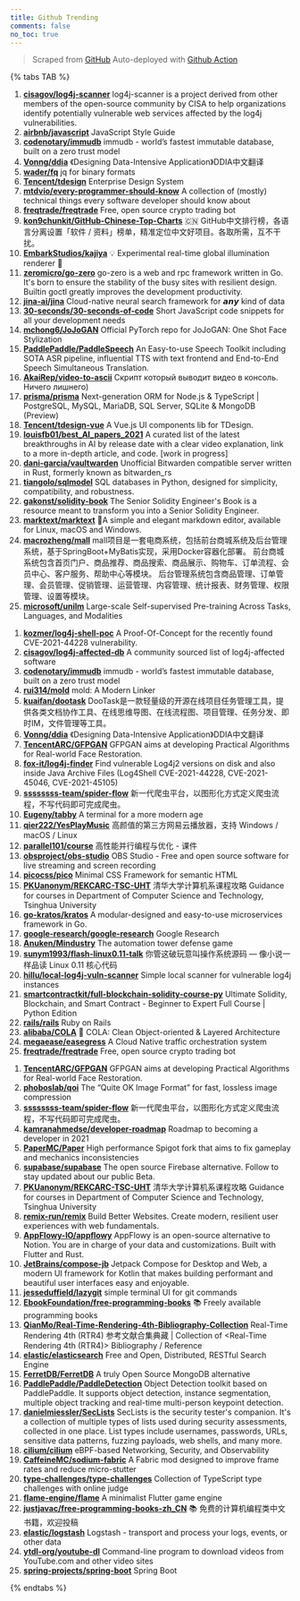 ```yaml
---
title: Github Trending
comments: false
no_toc: true
---
```


> Scraped from [GitHub](https://github.com/trending)
Auto-deployed with [Github Action](https://docs.github.com/en/actions)

{% tabs TAB %}
<!-- tab Daily -->
1. [**cisagov/log4j-scanner**](https://github.com/cisagov/log4j-scanner)
log4j-scanner is a project derived from other members of the open-source community by CISA to help organizations identify potentially vulnerable web services affected by the log4j vulnerabilities.
2. [**airbnb/javascript**](https://github.com/airbnb/javascript)
JavaScript Style Guide
3. [**codenotary/immudb**](https://github.com/codenotary/immudb)
immudb - world’s fastest immutable database, built on a zero trust model
4. [**Vonng/ddia**](https://github.com/Vonng/ddia)
《Designing Data-Intensive Application》DDIA中文翻译
5. [**wader/fq**](https://github.com/wader/fq)
jq for binary formats
6. [**Tencent/tdesign**](https://github.com/Tencent/tdesign)
Enterprise Design System
7. [**mtdvio/every-programmer-should-know**](https://github.com/mtdvio/every-programmer-should-know)
A collection of (mostly) technical things every software developer should know about
8. [**freqtrade/freqtrade**](https://github.com/freqtrade/freqtrade)
Free, open source crypto trading bot
9. [**kon9chunkit/GitHub-Chinese-Top-Charts**](https://github.com/kon9chunkit/GitHub-Chinese-Top-Charts)
🇨🇳 GitHub中文排行榜，各语言分离设置「软件 / 资料」榜单，精准定位中文好项目。各取所需，互不干扰。
10. [**EmbarkStudios/kajiya**](https://github.com/EmbarkStudios/kajiya)
💡 Experimental real-time global illumination renderer 🦀
11. [**zeromicro/go-zero**](https://github.com/zeromicro/go-zero)
go-zero is a web and rpc framework written in Go. It's born to ensure the stability of the busy sites with resilient design. Builtin goctl greatly improves the development productivity.
12. [**jina-ai/jina**](https://github.com/jina-ai/jina)
Cloud-native neural search framework for 𝙖𝙣𝙮 kind of data
13. [**30-seconds/30-seconds-of-code**](https://github.com/30-seconds/30-seconds-of-code)
Short JavaScript code snippets for all your development needs
14. [**mchong6/JoJoGAN**](https://github.com/mchong6/JoJoGAN)
Official PyTorch repo for JoJoGAN: One Shot Face Stylization
15. [**PaddlePaddle/PaddleSpeech**](https://github.com/PaddlePaddle/PaddleSpeech)
An Easy-to-use Speech Toolkit including SOTA ASR pipeline, influential TTS with text frontend and End-to-End Speech Simultaneous Translation.
16. [**AkaiRep/video-to-ascii**](https://github.com/AkaiRep/video-to-ascii)
Скрипт который выводит видео в консоль. Ничего лишнего)
17. [**prisma/prisma**](https://github.com/prisma/prisma)
Next-generation ORM for Node.js & TypeScript | PostgreSQL, MySQL, MariaDB, SQL Server, SQLite & MongoDB (Preview)
18. [**Tencent/tdesign-vue**](https://github.com/Tencent/tdesign-vue)
A Vue.js UI components lib for TDesign.
19. [**louisfb01/best_AI_papers_2021**](https://github.com/louisfb01/best_AI_papers_2021)
A curated list of the latest breakthroughs in AI by release date with a clear video explanation, link to a more in-depth article, and code. [work in progress]
20. [**dani-garcia/vaultwarden**](https://github.com/dani-garcia/vaultwarden)
Unofficial Bitwarden compatible server written in Rust, formerly known as bitwarden_rs
21. [**tiangolo/sqlmodel**](https://github.com/tiangolo/sqlmodel)
SQL databases in Python, designed for simplicity, compatibility, and robustness.
22. [**gakonst/solidity-book**](https://github.com/gakonst/solidity-book)
The Senior Solidity Engineer's Book is a resource meant to transform you into a Senior Solidity Engineer.
23. [**marktext/marktext**](https://github.com/marktext/marktext)
📝A simple and elegant markdown editor, available for Linux, macOS and Windows.
24. [**macrozheng/mall**](https://github.com/macrozheng/mall)
mall项目是一套电商系统，包括前台商城系统及后台管理系统，基于SpringBoot+MyBatis实现，采用Docker容器化部署。 前台商城系统包含首页门户、商品推荐、商品搜索、商品展示、购物车、订单流程、会员中心、客户服务、帮助中心等模块。 后台管理系统包含商品管理、订单管理、会员管理、促销管理、运营管理、内容管理、统计报表、财务管理、权限管理、设置等模块。
25. [**microsoft/unilm**](https://github.com/microsoft/unilm)
Large-scale Self-supervised Pre-training Across Tasks, Languages, and Modalities
<!-- endtab -->
<!-- tab Weekly -->
1. [**kozmer/log4j-shell-poc**](https://github.com/kozmer/log4j-shell-poc)
A Proof-Of-Concept for the recently found CVE-2021-44228 vulnerability.
2. [**cisagov/log4j-affected-db**](https://github.com/cisagov/log4j-affected-db)
A community sourced list of log4j-affected software
3. [**codenotary/immudb**](https://github.com/codenotary/immudb)
immudb - world’s fastest immutable database, built on a zero trust model
4. [**rui314/mold**](https://github.com/rui314/mold)
mold: A Modern Linker
5. [**kuaifan/dootask**](https://github.com/kuaifan/dootask)
DooTask是一款轻量级的开源在线项目任务管理工具，提供各类文档协作工具、在线思维导图、在线流程图、项目管理、任务分发、即时IM，文件管理等工具。
6. [**Vonng/ddia**](https://github.com/Vonng/ddia)
《Designing Data-Intensive Application》DDIA中文翻译
7. [**TencentARC/GFPGAN**](https://github.com/TencentARC/GFPGAN)
GFPGAN aims at developing Practical Algorithms for Real-world Face Restoration.
8. [**fox-it/log4j-finder**](https://github.com/fox-it/log4j-finder)
Find vulnerable Log4j2 versions on disk and also inside Java Archive Files (Log4Shell CVE-2021-44228, CVE-2021-45046, CVE-2021-45105)
9. [**ssssssss-team/spider-flow**](https://github.com/ssssssss-team/spider-flow)
新一代爬虫平台，以图形化方式定义爬虫流程，不写代码即可完成爬虫。
10. [**Eugeny/tabby**](https://github.com/Eugeny/tabby)
A terminal for a more modern age
11. [**qier222/YesPlayMusic**](https://github.com/qier222/YesPlayMusic)
高颜值的第三方网易云播放器，支持 Windows / macOS / Linux
12. [**parallel101/course**](https://github.com/parallel101/course)
高性能并行编程与优化 - 课件
13. [**obsproject/obs-studio**](https://github.com/obsproject/obs-studio)
OBS Studio - Free and open source software for live streaming and screen recording
14. [**picocss/pico**](https://github.com/picocss/pico)
Minimal CSS Framework for semantic HTML
15. [**PKUanonym/REKCARC-TSC-UHT**](https://github.com/PKUanonym/REKCARC-TSC-UHT)
清华大学计算机系课程攻略 Guidance for courses in Department of Computer Science and Technology, Tsinghua University
16. [**go-kratos/kratos**](https://github.com/go-kratos/kratos)
A modular-designed and easy-to-use microservices framework in Go.
17. [**google-research/google-research**](https://github.com/google-research/google-research)
Google Research
18. [**Anuken/Mindustry**](https://github.com/Anuken/Mindustry)
The automation tower defense game
19. [**sunym1993/flash-linux0.11-talk**](https://github.com/sunym1993/flash-linux0.11-talk)
你管这破玩意叫操作系统源码 — 像小说一样品读 Linux 0.11 核心代码
20. [**hillu/local-log4j-vuln-scanner**](https://github.com/hillu/local-log4j-vuln-scanner)
Simple local scanner for vulnerable log4j instances
21. [**smartcontractkit/full-blockchain-solidity-course-py**](https://github.com/smartcontractkit/full-blockchain-solidity-course-py)
Ultimate Solidity, Blockchain, and Smart Contract - Beginner to Expert Full Course | Python Edition
22. [**rails/rails**](https://github.com/rails/rails)
Ruby on Rails
23. [**alibaba/COLA**](https://github.com/alibaba/COLA)
🥤 COLA: Clean Object-oriented & Layered Architecture
24. [**megaease/easegress**](https://github.com/megaease/easegress)
A Cloud Native traffic orchestration system
25. [**freqtrade/freqtrade**](https://github.com/freqtrade/freqtrade)
Free, open source crypto trading bot
<!-- endtab -->
<!-- tab Monthly -->
1. [**TencentARC/GFPGAN**](https://github.com/TencentARC/GFPGAN)
GFPGAN aims at developing Practical Algorithms for Real-world Face Restoration.
2. [**phoboslab/qoi**](https://github.com/phoboslab/qoi)
The “Quite OK Image Format” for fast, lossless image compression
3. [**ssssssss-team/spider-flow**](https://github.com/ssssssss-team/spider-flow)
新一代爬虫平台，以图形化方式定义爬虫流程，不写代码即可完成爬虫。
4. [**kamranahmedse/developer-roadmap**](https://github.com/kamranahmedse/developer-roadmap)
Roadmap to becoming a developer in 2021
5. [**PaperMC/Paper**](https://github.com/PaperMC/Paper)
High performance Spigot fork that aims to fix gameplay and mechanics inconsistencies
6. [**supabase/supabase**](https://github.com/supabase/supabase)
The open source Firebase alternative. Follow to stay updated about our public Beta.
7. [**PKUanonym/REKCARC-TSC-UHT**](https://github.com/PKUanonym/REKCARC-TSC-UHT)
清华大学计算机系课程攻略 Guidance for courses in Department of Computer Science and Technology, Tsinghua University
8. [**remix-run/remix**](https://github.com/remix-run/remix)
Build Better Websites. Create modern, resilient user experiences with web fundamentals.
9. [**AppFlowy-IO/appflowy**](https://github.com/AppFlowy-IO/appflowy)
AppFlowy is an open-source alternative to Notion. You are in charge of your data and customizations. Built with Flutter and Rust.
10. [**JetBrains/compose-jb**](https://github.com/JetBrains/compose-jb)
Jetpack Compose for Desktop and Web, a modern UI framework for Kotlin that makes building performant and beautiful user interfaces easy and enjoyable.
11. [**jesseduffield/lazygit**](https://github.com/jesseduffield/lazygit)
simple terminal UI for git commands
12. [**EbookFoundation/free-programming-books**](https://github.com/EbookFoundation/free-programming-books)
📚 Freely available programming books
13. [**QianMo/Real-Time-Rendering-4th-Bibliography-Collection**](https://github.com/QianMo/Real-Time-Rendering-4th-Bibliography-Collection)
Real-Time Rendering 4th (RTR4) 参考文献合集典藏 | Collection of <Real-Time Rendering 4th (RTR4)> Bibliography / Reference
14. [**elastic/elasticsearch**](https://github.com/elastic/elasticsearch)
Free and Open, Distributed, RESTful Search Engine
15. [**FerretDB/FerretDB**](https://github.com/FerretDB/FerretDB)
A truly Open Source MongoDB alternative
16. [**PaddlePaddle/PaddleDetection**](https://github.com/PaddlePaddle/PaddleDetection)
Object Detection toolkit based on PaddlePaddle. It supports object detection, instance segmentation, multiple object tracking and real-time multi-person keypoint detection.
17. [**danielmiessler/SecLists**](https://github.com/danielmiessler/SecLists)
SecLists is the security tester's companion. It's a collection of multiple types of lists used during security assessments, collected in one place. List types include usernames, passwords, URLs, sensitive data patterns, fuzzing payloads, web shells, and many more.
18. [**cilium/cilium**](https://github.com/cilium/cilium)
eBPF-based Networking, Security, and Observability
19. [**CaffeineMC/sodium-fabric**](https://github.com/CaffeineMC/sodium-fabric)
A Fabric mod designed to improve frame rates and reduce micro-stutter
20. [**type-challenges/type-challenges**](https://github.com/type-challenges/type-challenges)
Collection of TypeScript type challenges with online judge
21. [**flame-engine/flame**](https://github.com/flame-engine/flame)
A minimalist Flutter game engine
22. [**justjavac/free-programming-books-zh_CN**](https://github.com/justjavac/free-programming-books-zh_CN)
📚 免费的计算机编程类中文书籍，欢迎投稿
23. [**elastic/logstash**](https://github.com/elastic/logstash)
Logstash - transport and process your logs, events, or other data
24. [**ytdl-org/youtube-dl**](https://github.com/ytdl-org/youtube-dl)
Command-line program to download videos from YouTube.com and other video sites
25. [**spring-projects/spring-boot**](https://github.com/spring-projects/spring-boot)
Spring Boot
<!-- endtab -->
{% endtabs %}
